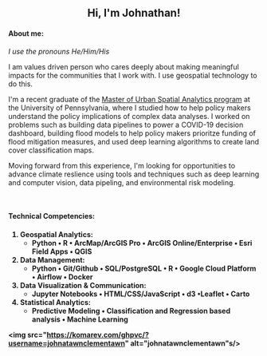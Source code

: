 <h2 align="center"> Hi, I'm Johnathan!</h2>
   

<h4>About me:</h4>

*I use the pronouns He/Him/His*

I am values driven person who cares deeply about making meaningful impacts for the communities that I work with. I use geospatial technology to do this.   

I'm a recent graduate of the [Master of Urban Spatial Analytics program](https://www.design.upenn.edu/musa/about) at the University of Pennsylvania, where I studied how to help policy makers understand the policy implications of complex data analyses. I worked on problems such as building data pipelines to power a COVID-19 decision dashboard, building flood models to help policy makers prioritze funding of flood mitigation measures, and used deep learning algorithms to create land cover classification maps. 

Moving forward from this experience, I'm looking for opportunities to advance climate reslience using tools and techniques such as deep learning and computer vision, data pipeling, and environmental risk modeling.   

<br>

<h4>Technical Competencies:<h4>

1. Geospatial Analytics:
    * Python • R • ArcMap/ArcGIS Pro • ArcGIS Online/Enterprise • Esri Field Apps • QGIS 
1. Data Management:
    * Python • Git/Github • SQL/PostgreSQL • R • Google Cloud Platform • Airflow • Docker 
1. Data Visualization & Communication:
    * Jupyter Notebooks • HTML/CSS/JavaScript • d3 •Leaflet • Carto
1. Statistical Analytics:
    * Predictive Modeling • Classification and Regression based analysis • Machine Learning
  



<img src="https://komarev.com/ghpvc/?username=johnatawnclementawn" alt="johnatawnclementawn"s/>